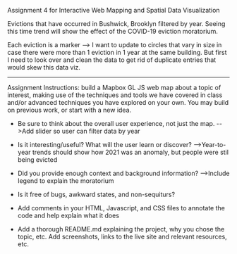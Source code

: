 Assignment 4 for Interactive Web Mapping and Spatial Data Visualization

Evictions that have occurred in Bushwick, Brooklyn filtered by year. Seeing this time trend will show the effect of the COVID-19 eviction moratorium.

Each eviction is a marker --> I want to update to circles that vary in size in case there were more than 1 eviction in 1 year at the same building. But first I need to look over and clean the data to get rid of duplicate entries that would skew this data viz.

***

Assignment Instructions: build a Mapbox GL JS web map about a topic of interest, making use of the techniques and tools we have covered in class and/or advanced techniques you have explored on your own.  You may build on previous work, or start with a new idea.  

* Be sure to think about the overall user experience, not just the map.
    -->Add slider so user can filter data by year

* Is it interesting/useful?  What will the user learn or discover?
    -->Year-to-year trends should show how 2021 was an anomaly, but people were stil being evicted

* Did you provide enough context and background information?
    -->Include legend to explain the moratorium

* Is it free of bugs, awkward states, and non-sequiturs?


* Add comments in your HTML, Javascript, and CSS files to annotate the code and help explain what it does


* Add a thorough README.md explaining the project, why you chose the topic, etc.  Add screenshots, links to the live site and relevant resources, etc.
